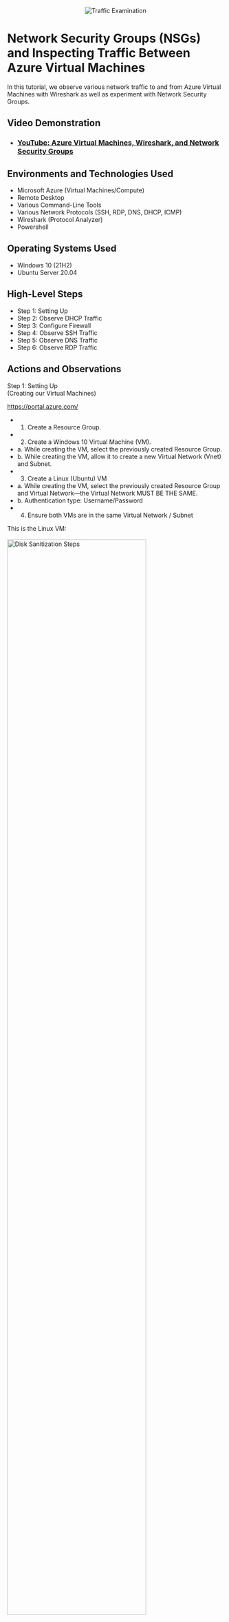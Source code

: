 <p align="center">
<img src="https://i.imgur.com/Ua7udoS.png" alt="Traffic Examination"/>
</p>

<h1>Network Security Groups (NSGs) and Inspecting Traffic Between Azure Virtual Machines</h1>
In this tutorial, we observe various network traffic to and from Azure Virtual Machines with Wireshark as well as experiment with Network Security Groups. <br />


<h2>Video Demonstration</h2>

- ### [YouTube: Azure Virtual Machines, Wireshark, and Network Security Groups](https://www.youtube.com)

<h2>Environments and Technologies Used</h2>

- Microsoft Azure (Virtual Machines/Compute)
- Remote Desktop
- Various Command-Line Tools
- Various Network Protocols (SSH, RDP, DNS, DHCP, ICMP)
- Wireshark (Protocol Analyzer)
- Powershell

<h2>Operating Systems Used </h2>

- Windows 10 (21H2)
- Ubuntu Server 20.04

<h2>High-Level Steps</h2>

- Step 1: Setting Up
- Step 2: Observe DHCP Traffic
- Step 3: Configure Firewall 
- Step 4: Observe SSH Traffic
- Step 5: Observe DNS Traffic
- Step 6: Observe RDP Traffic 


<h2>Actions and Observations</h2>

<p>
Step 1: Setting Up <br />
(Creating our Virtual Machines)
  
https://portal.azure.com/

- 1. Create a Resource Group.
- 2. Create a Windows 10 Virtual Machine (VM).
- a. While creating the VM, select the previously created Resource Group.
- b. While creating the VM, allow it to create a new Virtual Network (Vnet) and Subnet.
- 3. Create a Linux (Ubuntu) VM
- a. While creating the VM, select the previously created Resource Group and Virtual Network—the Virtual Network MUST BE THE SAME.
- b. Authentication type: Username/Password
- 4. Ensure both VMs are in the same Virtual Network / Subnet

</p>

<p>
This is the Linux VM:
<br />
<br />

<img src="https://i.imgur.com/hpFtGLV.png)" height="80%" width="80%" alt="Disk Sanitization Steps"/>



</p>
<p>

</p>
<br />

<p>
This is the Windows VM:
<p>
<img src="https://i.imgur.com/KhXYMkL.png)" height="80%" width="80%" alt="Disk Sanitization Steps"/>
</p>
<p>


</p>
<br />

<p>
<img src="https://i.imgur.com/zSvufXL.png" height="80%" width="80%" alt="Disk Sanitization Steps"/>
</p>
<p>
Now that you have your VM's created. Take the public IP of the Windows VM and remote into the machine using RDC (remote desktop connection.) 
  - Ensure you use the username and password that you made as you created the VM.
</p>
<br />

<p>
Once logged into the Windows VM, download x64 Wireshark Installer from your web browser. Go through the processes of 'next' and 'finish' button clicks. 
</p>
<br />

<p>
<img src="https://i.imgur.com/RWQ4Xk9.png)" height="80%" width="80%" alt="Disk Sanitization Steps"/>
</p>
<p>

Once Wirshark is booted up, go ahead and boot up Powershell as well. <br /> 
Wireshark will be used to trace the traffic between the two VM's while Powershell is used to run the networking commands.
<br />
On Wireshark, click on the capture that has data going through it. (You should see a stream of triangles, like an EKG heart reading moniter)
It'll most likely say "Ethernet".

</p>
<br /> 

<p>
  Step 2: ICMP Traffic
  <p>
    <img src="https://i.imgur.com/R4tFQuT.png)" height="80%" width="80%" alt="Disk Sanitization Steps"/>
  </p>
</p>
<p>
In this example, I am showing ICMP traffic using the ping command in powershell to show an echo and request communication between the two VMs.  
<br /> 
Back on Azure Portal, retreive the private IP of the Linux VM. This is the IP you will ping. 

- On Wireshark, filter for 'icmp' traffic. Start a new capture on wireshark.
- On Powershell, type ping(private ip) and enter.
  <br />

  What you will notice is ping will send out 4 echos and should recieve 4 replies. This shows there is a stable connection between the two VMs and no loss of data packets.

  
</p>
<br /> 
Step 2.1 Configuring Firewall 

 <p>
<img src="https://i.imgur.com/BQYT1Er.png)" height="80%" width="80%" alt="Disk Sanitization Steps"/>
   
<p>
  <br />
</p>


<img src="https://i.imgur.com/1qe00Ok.png" height="80%" width="80%" alt="Disk Sanitization Steps"/>

- 1. Initiate a perpetual/non-stop ping from your Windows 10 VM to your Ubuntu VM. command ping(private ip -t)
     
- a. Open the Network Security Group your Ubuntu VM is using and disable incoming (inbound) ICMP traffic
 
- b. Back in the Windows 10 VM, observe the ICMP traffic in WireShark and the command line Ping activity

- c. Re-enable ICMP traffic for the Network Security Group your Ubuntu VM is

- d. Back in the Windows 10 VM, observe the ICMP traffic in WireShark and the command line Ping activity (should start working)
 
- e. Stop the ping activity by entgering 'exit' on your terminal (powershell)


What you will notice is once you enable the inbound rule, the ping will start to time out. When you delete the inbound rule, the connection is restored.

</p>
<p>

<br /> 



<p>
  Step 3. Observe SSH Traffic 
  
<img src="https://i.imgur.com/00QsD2E.png" height="80%" width="80%" alt="Disk Sanitization Steps"/>

<p>
  <img src="https://i.imgur.com/2ZgnnUZ.png)" height="80%" width="80%" alt="Disk Sanitization Steps"/>
</p>
</p>
<p>
  
- 1.Filter for SSH traffic only on wireshark
  
- 2.From your Windows 10 VM, “SSH into” your Ubuntu Virtual Machine (via its private IP address)

- 3.Open PowerShell, and type: ssh labuser@(privat IP address)

- a.Type commands (username, pwd, etc) into the linux SSH connection and observe SSH traffic spam in WireShark
  
- b.Exit the SSH connection by typing ‘exit’ and pressing [Enter]

</p>

<p>
Step 4. Observe DHCP Traffic 

<img src="https://i.imgur.com/7KsAj9T.png)" height="80%" width="80%" alt="Disk Sanitization Steps"/>

- 1.From your Windows 10 VM, attempt to issue your VM a new IP address from the command line
  
- 2.Create a script to run in powershell. The script will be used to release the current IP address of the Windows VM then renew with another IP address.

- a.Open notepad and type

"ipconfig /release" <br />
"ipconfig /renew"

- b. Click 'File' and save to ' c: /programdata ', save as "DHCP.bat" and file type 'all'
  
- 3.In Wireshark, filter for udp.port 67 & 68

- 4.In powershell change directory. 'cd c: \programdata'
- a. type 'ls' to show the list of programdata
- b. You should see 'DHCP.bat' if you saved the script correctly.
- c. Next, type '.\DHCP.bat'
- d. Observe the DHCP traffic on Wireshark 

</p>

<p>
  Step 5. Observe DNS Traffic
  
<img src="https://i.imgur.com/rubEj0o.png" height="80%" width="80%" alt="Disk Sanitization Steps"/>

- 1. Open Wireshark and filter for dns traffic
- 2. Open Powershell
- a. type the command 'nslookup' which is used to resolve domain names to IP addresses and visa versa.
- b. 'nslookup www.google.com'
- 3. Observe the Traffic on Wireshark.
 

Step 6. Observe RDP Traffic

- 1.On Wireshaak, from the windows VM, filter for 'tcp.port ==6689'. This port is used for Remote Desktop.

What you will notice is, there will be a constant stream of data being sent. Comparatively to SSH, as it only traces and encriptes every keystroke.

<p>
